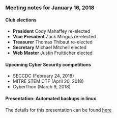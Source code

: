 ### Meeting notes for January 16, 2018

#### Club elections
* __President__      Cody Mahaffey       re-elected
* __Vice President__ Zack Mingus         re-elected
* __Treasurer__      Thomas Thibaut      re-elected
* __Secretary__      Michael Mitchell    elected
* __Web Master__     Justin Fruitticher  elected 

#### Upcoming Cyber Security competitions
* SECCDC         (February 24, 2018)
* MITRE STEM CTF (April    20, 2018)
* CyberThon      (March     9, 2018)

#### Presentation: Automated backups in linux
The details for this presentation can be found 
[here](https://github.com/UWFCyberNauts/presentations.git)

